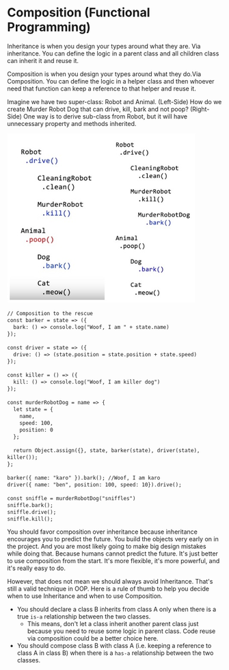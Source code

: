 # Composition \(Functional Programming\)

Inheritance is when you design your types around what they are. Via inheritance. You can define the logic in a parent class and all children class can inherit it and reuse it.

Composition is when you design your types around what they do.Via Composition. You can define the logic in a helper class and then whoever need that function can keep a reference to that helper and reuse it.

Imagine we have two super-class: Robot and Animal. \(Left-Side\) How do we create Murder Robot Dog that can drive, kill, bark and not poop? \(Right-Side\) One way is to derive sub-class from Robot, but it will have unnecessary property and methods inherited.

![](../../.gitbook/assets/untitled22.jpg)

```
// Composition to the rescue
const barker = state => ({
  bark: () => console.log("Woof, I am " + state.name)
});

const driver = state => ({
  drive: () => (state.position = state.position + state.speed)
});

const killer = () => ({
  kill: () => console.log("Woof, I am killer dog")
});

const murderRobotDog = name => {
  let state = {
    name,
    speed: 100,
    position: 0
  };

  return Object.assign({}, state, barker(state), driver(state), killer());
};

barker({ name: "karo" }).bark(); //Woof, I am karo
driver({ name: "ben", position: 100, speed: 10}).drive();

const sniffle = murderRobotDog("sniffles")
sniffle.bark();
sniffle.drive();
sniffle.kill();
```

You should favor composition over inheritance because inheritance encourages you to predict the future. You build the objects very early on in the project. And you are most likely going to make big design mistakes while doing that. Because humans cannot predict the future. It's just better to use composition from the start. It's more flexible, it's more powerful, and it's really easy to do.

However, that does not mean we should always avoid Inheritance. That's still a valid technique in OOP. Here is a rule of thumb to help you decide when to use Inheritance and when to use Composition.

* You should declare a class B inherits from class A only when there is a true `is-a` relationship between the two classes.
  * This means, don't let a class inherit another parent class just because you need to reuse some logic in parent class. Code reuse via composition could be a better choice here.
* You should compose class B with class A \(i.e. keeping a reference to class A in class B\) when there is a `has-a` relationship between the two classes.

